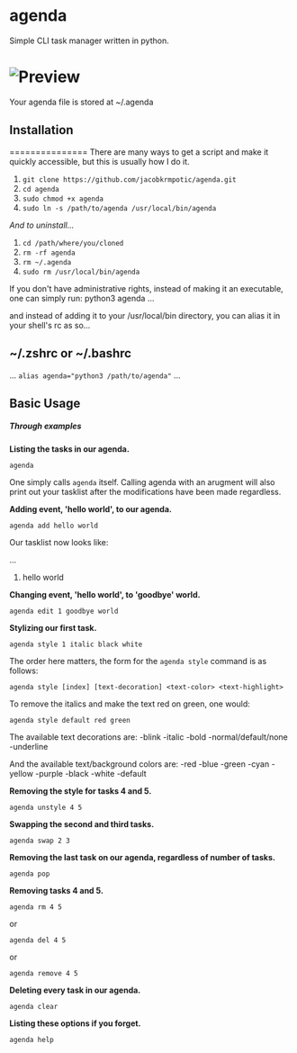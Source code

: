 # agenda
Simple CLI task manager written in python.

# ![Preview](http://pastein.space/fichi/preview.jpg)

Your agenda file is stored at ~/.agenda

## Installation
===============
There are many ways to get a script and make it quickly accessible,
but this is usually how I do it. 

1. `git clone https://github.com/jacobkrmpotic/agenda.git`
2. `cd agenda`
3. `sudo chmod +x agenda`
4. `sudo ln -s /path/to/agenda /usr/local/bin/agenda`

*And to uninstall...*

1. `cd /path/where/you/cloned`
2. `rm -rf agenda`
3. `rm ~/.agenda`
4. `sudo rm /usr/local/bin/agenda`

If you don't have administrative rights, instead of
making it an executable, one can simply run:
python3 agenda ...

and instead of adding it to your /usr/local/bin 
directory, you can alias it in your shell's rc as so...


~/.zshrc or ~/.bashrc
---------------------
...
`alias agenda="python3 /path/to/agenda"`
...

Basic Usage
----------------
##### _Through examples_

**Listing the tasks in our agenda.**

`agenda`

One simply calls `agenda` itself. Calling agenda with an arugment will
also print out your tasklist after the modifications have been made
regardless.

**Adding event, 'hello world', to our agenda.**

`agenda add hello world`

Our tasklist now looks like:

...
1. hello world

**Changing event, 'hello world', to 'goodbye' world.**

`agenda edit 1 goodbye world`

**Stylizing our first task.**

`agenda style 1 italic black white`

The order here matters, the form for the `agenda style` command is as follows:

`agenda style [index] [text-decoration] <text-color> <text-highlight>`

To remove the italics and make the text red on green, one would:

`agenda style default red green`

The available text decorations are:
-blink
-italic
-bold
-normal/default/none
-underline

And the available text/background colors are:
-red
-blue
-green
-cyan
-yellow
-purple
-black
-white
-default

**Removing the style for tasks 4 and 5.**

`agenda unstyle 4 5`

**Swapping the second and third tasks.**

`agenda swap 2 3`

**Removing the last task on our agenda, regardless of number of tasks.**

`agenda pop`

**Removing tasks 4 and 5.**

`agenda rm 4 5`

or

`agenda del 4 5`

or

`agenda remove 4 5`

**Deleting every task in our agenda.**

`agenda clear`

**Listing these options if you forget.**

`agenda help`
